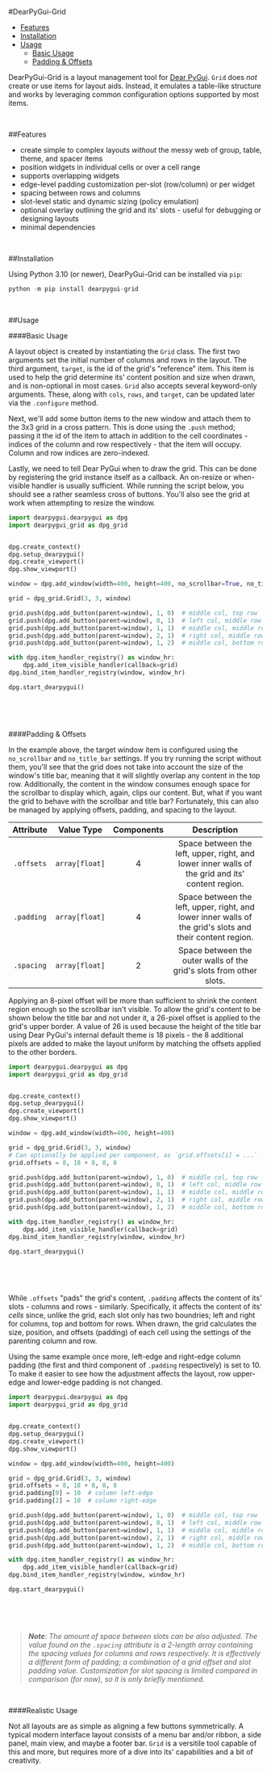 #DearPyGui-Grid
- [Features](#features)
- [Installation](#installation)
- [Usage](#usage)
    - [Basic Usage](#basic-usage)
    - [Padding & Offsets](#padding--offsets)


DearPyGui-Grid is a layout management tool for [Dear PyGui](https://github.com/hoffstadt/DearPyGui). `Grid` does *not* create or use items for layout aids. Instead, it emulates a table-like structure and works by leveraging common configuration options supported by most items.







<br>

##Features
* create simple to complex layouts *without* the messy web of group, table, theme, and spacer items
* position widgets in individual cells or over a cell range
* supports overlapping widgets
* edge-level padding customization per-slot (row/column) or per widget
* spacing between rows and columns
* slot-level static and dynamic sizing (policy emulation)
* optional overlay outlining the grid and its' slots - useful for debugging or designing layouts
* minimal dependencies

<br>

##Installation

Using Python 3.10 (or newer), DearPyGui-Grid can be installed via `pip`:

```python
python -m pip install dearpygui-grid
```

<br>

##Usage

####Basic Usage

A layout object is created by instantiating the `Grid` class. The first two arguments set the initial number of columns and rows in the layout. The third argument, `target`, is the id of the grid's "reference" item. This item is used to help the grid determine its' content position and size when drawn, and is non-optional in most cases. `Grid` also accepts several keyword-only arguments. These, along with `cols`, `rows`, and `target`, can be updated later via the `.configure` method.

Next, we'll add some button items to the new window and attach them to the 3x3 grid in a cross pattern. This is done using the `.push` method; passing it the id of the item to attach in addition to the cell coordinates - indices of the column and row respectively - that the item will occupy. Column and row indices are zero-indexed.


Lastly, we need to tell Dear PyGui when to draw the grid. This can be done by registering the grid instance itself as a callback. An on-resize or when-visible handler is usually sufficient. While running the script below, you should see a rather seamless cross of buttons. You'll also see the grid at work when attempting to resize the window.


```python
import dearpygui.dearpygui as dpg
import dearpygui_grid as dpg_grid


dpg.create_context()
dpg.setup_dearpygui()
dpg.create_viewport()
dpg.show_viewport()

window = dpg.add_window(width=400, height=400, no_scrollbar=True, no_title_bar=True)

grid = dpg_grid.Grid(3, 3, window)

grid.push(dpg.add_button(parent=window), 1, 0)  # middle col, top row
grid.push(dpg.add_button(parent=window), 0, 1)  # left col, middle row
grid.push(dpg.add_button(parent=window), 1, 1)  # middle col, middle row
grid.push(dpg.add_button(parent=window), 2, 1)  # right col, middle row
grid.push(dpg.add_button(parent=window), 1, 2)  # middle col, bottom row

with dpg.item_handler_registry() as window_hr:
    dpg.add_item_visible_handler(callback=grid)
dpg.bind_item_handler_registry(window, window_hr)

dpg.start_dearpygui()

```
<div>
    <p align="center">
        <img src=""/>
        <img src=""/>
    </p>
    <p style="font-size:12px;text-align:center;font-style:italic;"></p>
    <br>
</div>

####Padding & Offsets

In the example above, the target window item is configured using the `no_scrollbar` and `no_title_bar` settings. If you try running the script without them, you'll see that the grid does not take into account the size of the window's title bar, meaning that it will slightly overlap any content in the top row. Additionally, the content in the window consumes enough space for the scrollbar to display which, again, clips our content. But, what if you want the grid to behave *with* the scrollbar and title bar? Fortunately, this can also be managed by applying offsets, padding, and spacing to the layout.

| Attribute  | Value Type     | Components | Description |
| :--------: | :------------: | :--------: | :---------: |
| `.offsets` | `array[float]` | 4          | Space between the left, upper, right, and lower inner walls of the grid and its' content region.          |
| `.padding` | `array[float]` | 4          | Space between the left, upper, right, and lower inner walls of the grid's slots and their content region. |
| `.spacing` | `array[float]` | 2          | Space between the outer walls of the grid's slots from other slots.         |

Applying an 8-pixel offset will be more than sufficient to shrink the content region enough so the scrollbar isn't visible. To allow the grid's content to be shown below the title bar and not under it, a 26-pixel offset is applied to the grid's upper border. A value of 26 is used because the height of the title bar using Dear PyGui's internal default theme is 18 pixels - the 8 additional pixels are added to make the layout uniform by matching the offsets applied to the other borders.

```python
import dearpygui.dearpygui as dpg
import dearpygui_grid as dpg_grid


dpg.create_context()
dpg.setup_dearpygui()
dpg.create_viewport()
dpg.show_viewport()

window = dpg.add_window(width=400, height=400)

grid = dpg_grid.Grid(3, 3, window)
# Can optionally be applied per component, as `grid.offsets[i] = ...`
grid.offsets = 8, 18 + 8, 8, 8

grid.push(dpg.add_button(parent=window), 1, 0)  # middle col, top row
grid.push(dpg.add_button(parent=window), 0, 1)  # left col, middle row
grid.push(dpg.add_button(parent=window), 1, 1)  # middle col, middle row
grid.push(dpg.add_button(parent=window), 2, 1)  # right col, middle row
grid.push(dpg.add_button(parent=window), 1, 2)  # middle col, bottom row

with dpg.item_handler_registry() as window_hr:
    dpg.add_item_visible_handler(callback=grid)
dpg.bind_item_handler_registry(window, window_hr)

dpg.start_dearpygui()

```
<div>
    <p align="center">
        <img src=""/>
        <img src=""/>
    </p>
    <p style="font-size:12px;text-align:center;font-style:italic;"></p>
    <br>
</div>

While `.offsets` "pads" the grid's content, `.padding` affects the content of its' slots - columns and rows - similarly. Specifically, it affects the content of its' *cells* since, unlike the grid, each slot only has two boundries; left and right for columns, top and bottom for rows. When drawn, the grid calculates the size, position, and offsets (padding) of each cell using the settings of the parenting column and row.

Using the same example once more, left-edge and right-edge column padding (the first and third component of `.padding` respectively) is set to 10. To make it easier to see how the adjustment affects the layout, row upper-edge and lower-edge padding is not changed.

```python
import dearpygui.dearpygui as dpg
import dearpygui_grid as dpg_grid


dpg.create_context()
dpg.setup_dearpygui()
dpg.create_viewport()
dpg.show_viewport()

window = dpg.add_window(width=400, height=400)

grid = dpg_grid.Grid(3, 3, window)
grid.offsets = 8, 18 + 8, 8, 8
grid.padding[0] = 10  # column left-edge
grid.padding[2] = 10  # column right-edge

grid.push(dpg.add_button(parent=window), 1, 0)  # middle col, top row
grid.push(dpg.add_button(parent=window), 0, 1)  # left col, middle row
grid.push(dpg.add_button(parent=window), 1, 1)  # middle col, middle row
grid.push(dpg.add_button(parent=window), 2, 1)  # right col, middle row
grid.push(dpg.add_button(parent=window), 1, 2)  # middle col, bottom row

with dpg.item_handler_registry() as window_hr:
    dpg.add_item_visible_handler(callback=grid)
dpg.bind_item_handler_registry(window, window_hr)

dpg.start_dearpygui()

```
<div>
    <p align="center">
        <img src=""/>
        <img src=""/>
    </p>
    <p style="font-size:12px;text-align:center;font-style:italic;"></p>
    <br>
</div>

>***Note**: The amount of space between slots can be also adjusted. The value found on the `.spacing` attribute is a 2-length array containing the spacing values for columns and rows respectively. It is effectively a different form of padding; a combination of a grid offset and slot padding value. Customization for slot spacing is limited compared in comparison (for now), so it is only briefly mentioned.*

<br>

####Realistic Usage

Not all layouts are as simple as aligning a few buttons symmetrically. A typical modern interface layout consists of a menu bar and/or ribbon, a side panel, main view, and maybe a footer bar. `Grid` is a versitile tool capable of this and more, but requires more of a dive into its' capabilities and a bit of creativity.

```python
```